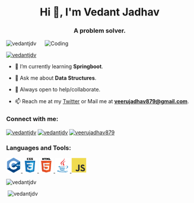 <h1 align="center">Hi 👋, I'm Vedant Jadhav</h1>
<h3 align="center">A problem solver.</h3>
<img align="right" alt="Coding" width="400" src="https://camo.githubusercontent.com/5ddf73ad3a205111cf8c686f687fc216c2946a75005718c8da5b837ad9de78c9/68747470733a2f2f7468756d62732e6766796361742e636f6d2f4576696c4e657874446576696c666973682d736d616c6c2e676966">
<p align="left"> <img src="https://komarev.com/ghpvc/?username=vedantjdv&label=Profile%20views&color=0e75b6&style=flat" alt="vedantjdv" /> </p>

<p align="left"> <a href="https://twitter.com/vedantjdv" target="blank"><img src="https://img.shields.io/twitter/follow/vedantjdv?logo=twitter&style=for-the-badge" alt="vedantjdv" /></a> </p>

- 🌱 I’m currently learning **Springboot**.

- 💬 Ask me about **Data Structures**.

- 👯 Always open to help/collaborate. 

- 📫 Reach me at my <a href="https://twitter.com/vedantjdv" target="blank">Twitter</a> 
      or Mail me at **veerujadhav879@gmail.com**.

<h3 align="left">Connect with me:</h3>
<p align="left">
<a href="https://twitter.com/vedantjdv" target="blank"><img align="center" src="https://raw.githubusercontent.com/rahuldkjain/github-profile-readme-generator/master/src/images/icons/Social/twitter.svg" alt="vedantjdv" height="30" width="40" /></a>
<a href="https://instagram.com/vedantjdv" target="blank"><img align="center" src="https://raw.githubusercontent.com/rahuldkjain/github-profile-readme-generator/master/src/images/icons/Social/instagram.svg" alt="vedantjdv" height="30" width="40" /></a>
<a href="https://www.leetcode.com/veerujadhav879" target="blank"><img align="center" src="https://raw.githubusercontent.com/rahuldkjain/github-profile-readme-generator/master/src/images/icons/Social/leet-code.svg" alt="veerujadhav879" height="30" width="40" /></a>
</p>

<h3 align="left">Languages and Tools:</h3>
<p align="left"> <a href="https://www.w3schools.com/cpp/" target="_blank" rel="noreferrer"> <img src="https://raw.githubusercontent.com/devicons/devicon/master/icons/cplusplus/cplusplus-original.svg" alt="cplusplus" width="40" height="40"/> </a> <a href="https://www.w3schools.com/css/" target="_blank" rel="noreferrer"> <img src="https://raw.githubusercontent.com/devicons/devicon/master/icons/css3/css3-original-wordmark.svg" alt="css3" width="40" height="40"/> </a> <a href="https://www.w3.org/html/" target="_blank" rel="noreferrer"> <img src="https://raw.githubusercontent.com/devicons/devicon/master/icons/html5/html5-original-wordmark.svg" alt="html5" width="40" height="40"/> </a> <a href="https://www.java.com" target="_blank" rel="noreferrer"> <img src="https://raw.githubusercontent.com/devicons/devicon/master/icons/java/java-original.svg" alt="java" width="40" height="40"/> </a> <a href="https://developer.mozilla.org/en-US/docs/Web/JavaScript" target="_blank" rel="noreferrer"> <img src="https://raw.githubusercontent.com/devicons/devicon/master/icons/javascript/javascript-original.svg" alt="javascript" width="40" height="40"/> </a> </p>
<p><img align="centre" src="https://github-readme-stats.vercel.app/api/top-langs?username=vedantjdv&show_icons=true&locale=en&layout=compact" alt="vedantjdv" /></p>

<p>&nbsp;<img align="centre" src="https://github-readme-stats.vercel.app/api?username=vedantjdv&show_icons=true&locale=en" alt="vedantjdv" /></p>

